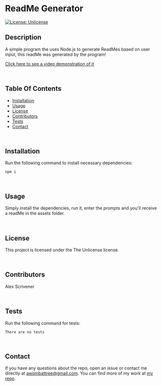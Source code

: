 # ReadMe Generator

[![License: Unlicense](https://img.shields.io/badge/license-Unlicense-blue.svg)](http://unlicense.org/)

## Description
A simple program the uses Node.js to generate ReadMes based on user input, this readMe was generated by the program!

[Click here to see a video demonstration of it](https://youtu.be/TW5Pdw4Y5Bg)

<br/>

## Table Of Contents
- [Installation](#installation)
- [Usage](#usage)
- [License](#license)
- [Contributors](#contributors)
- [Tests](#tests)
- [Contact](#contact)

<br/>

## Installation
Run the following command to install necessary dependencies:
~~~
npm i
~~~

<br/>

## Usage
Simply install the dependencies, run it, enter the prompts and you'll receive a readMe in the assets folder.

<br/>

## License
This project is licensed under the The Unlicense license.

<br/>

## Contributors
Alex Scrivener

<br/>

## Tests
Run the following command for tests:
~~~
There are no tests
~~~

<br/>

## Contact
If you have any questions about the repo, open an issue or contact me directly at [awombattree@gmail.com](mailto:awombattree@gmail.com). You can find more of my work at [my repo](https://github.com/Wombattree).
